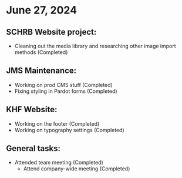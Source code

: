 # June 27, 2024

## SCHRB Website project:
   - Cleaning out the media library and researching other image import methods (Completed)

## JMS Maintenance:
   - Working on prod CMS stuff (Completed)
   - Fixing styling in Pardot forms (Completed)

## KHF Website:
   - Working on the footer (Completed)
   - Working on typography settings (Completed)

## General tasks:
   - Attended team meeting (Completed)
	 - Attend company-wide meeting (Completed)